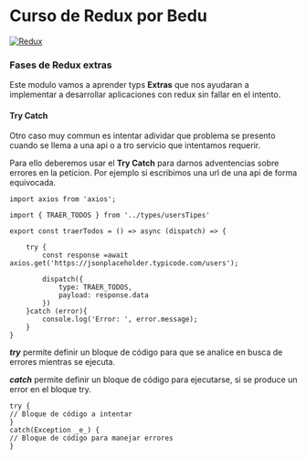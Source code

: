 # Curso de Redux por Bedu

[![Redux](https://i.ibb.co/WH2dzkQ/redux-simple.gif "Redux")](https://i.ibb.co/WH2dzkQ/redux-simple.gif "Redux")

### Fases de Redux extras

Este modulo vamos a aprender typs **Extras** que nos ayudaran a implementar a desarrollar aplicaciones con redux sin fallar en el intento.

#### Try Catch

Otro caso muy commun es intentar adividar que problema se presento cuando se llema a una api o a tro servicio que intentamos requerir.

Para ello deberemos usar el **Try Catch** para darnos adventencias sobre errores en la peticion. Por ejemplo si escribimos una url de una api de forma equivocada.

```
import axios from 'axios';

import { TRAER_TODOS } from '../types/usersTipes'

export const traerTodos = () => async (dispatch) => {

	try {
		const response =await axios.get('https://jsonplaceholder.typicode.com/users');

		dispatch({
			type: TRAER_TODOS,
			payload: response.data
		})
	}catch (error){
		console.log('Error: ', error.message);
	}
}
```

***try*** permite definir un bloque de código para que se analice en busca de errores mientras se ejecuta.

***catch*** permite definir un bloque de código para ejecutarse, si se produce un error en el bloque try.

```
try {
// Bloque de código a intentar
}
catch(Exception _e_) {
// Bloque de código para manejar errores
}
```